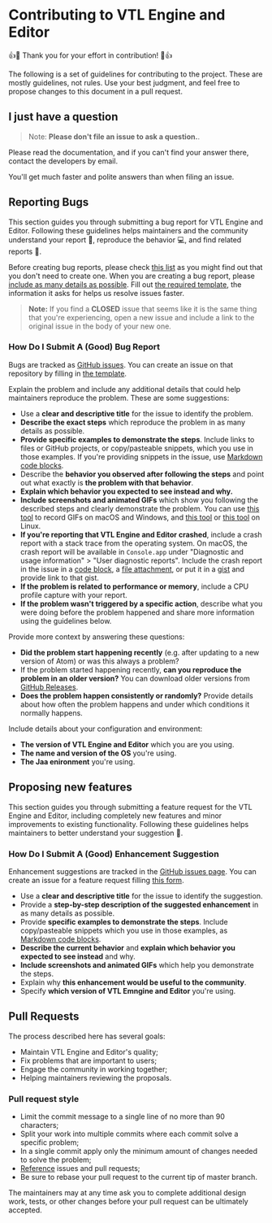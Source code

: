 # Contributing to VTL Engine and Editor

:+1::tada: Thank you for your effort in contribution! :tada::+1:

The following is a set of guidelines for contributing to the project.
These are mostly guidelines, not rules. Use your best judgment, and 
feel free to propose changes to this document in a pull request.

## I just have a question

> Note: **Please don't file an issue to ask a question.**.

Please read the documentation, and if you can't find your answer there, contact the developers by email.

You'll get much faster and polite answers than when filing an issue.

## Reporting Bugs

This section guides you through submitting a bug report for VTL Engine and Editor. 
Following these guidelines helps maintainers and the community understand your report :pencil:,
reproduce the behavior :computer:, and find related reports :mag_right:.

Before creating bug reports, please check [this list](#before-submitting-a-bug-report) as you might find out
that you don't need to create one. When you are creating a bug report, please
[include as many details as possible](#how-do-i-submit-a-good-bug-report).
Fill out [the required template](https://github.com/atom/.github/blob/master/.github/ISSUE_TEMPLATE/bug_report.md),
the information it asks for helps us resolve issues faster.

> **Note:** If you find a **CLOSED** issue that seems like it is the same thing that you're experiencing, 
> open a new issue and include a link to the original issue in the body of your new one.

### How Do I Submit A (Good) Bug Report

Bugs are tracked as [GitHub issues](https://guides.github.com/features/issues/). 
You can create an issue on that repository by filling in 
[the template](https://github.com/vpinna80/VTL/issues/new?assignees=&labels=bug&template=bug_report.md&title=).

Explain the problem and include any additional details that could help maintainers reproduce the problem.
These are some suggestions:

*  Use a **clear and descriptive title** for the issue to identify the problem.
*  **Describe the exact steps** which reproduce the problem in as many details as possible.
*  **Provide specific examples to demonstrate the steps**. Include links to files or GitHub projects, or copy/pasteable snippets, which you use in those examples. If you're providing snippets in the issue, use [Markdown code blocks](https://help.github.com/articles/markdown-basics/#multiple-lines).
*  Describe the **behavior you observed after following the steps** and point out what exactly is **the problem with that behavior**.
*  **Explain which behavior you expected to see instead and why.**
*  **Include screenshots and animated GIFs** which show you following the described steps and clearly demonstrate the problem. You can use [this tool](https://www.cockos.com/licecap/) to record GIFs on macOS and Windows, and [this tool](https://github.com/colinkeenan/silentcast) or [this tool](https://github.com/GNOME/byzanz) on Linux.
*  **If you're reporting that VTL Engine and Editor crashed**, include a crash report with a stack trace from the operating system. On macOS, the crash report will be available in `Console.app` under "Diagnostic and usage information" > "User diagnostic reports". Include the crash report in the issue in a [code block](https://help.github.com/articles/markdown-basics/#multiple-lines), a [file attachment](https://help.github.com/articles/file-attachments-on-issues-and-pull-requests/), or put it in a [gist](https://gist.github.com/) and provide link to that gist.
*  **If the problem is related to performance or memory**, include a CPU profile capture with your report.
*  **If the problem wasn't triggered by a specific action**, describe what you were doing before the problem happened and share more information using the guidelines below.

Provide more context by answering these questions:

*  **Did the problem start happening recently** (e.g. after updating to a new version of Atom) or was this always a problem?
*  If the problem started happening recently, **can you reproduce the problem in an older version?** You can download older versions from [GitHub Releases](https://github.com/vpinna80/VTL/releases).
*  **Does the problem happen consistently or randomly?** Provide details about how often the problem happens and under which conditions it normally happens.

Include details about your configuration and environment:

*  **The version of VTL Engine and Editor** which you are you using.
*  **The name and version of the OS** you're using.
*  **The Jaa enironment** you're using.

## Proposing new features

This section guides you through submitting a feature request for the VTL Engine and Editor, 
including completely new features and minor improvements to existing functionality. 
Following these guidelines helps maintainers to better understand your suggestion :pencil:.

### How Do I Submit A (Good) Enhancement Suggestion

Enhancement suggestions are tracked in the [GitHub issues page](https://github.com/vpinna80/VTL/issues?q=is%3Aopen+is%3Aissue+label%3Aenhancement).
You can create an issue for a feature request filling [this form](https://github.com/vpinna80/VTL/issues/new?assignees=&labels=&template=feature_request.md&title=).

*  Use a **clear and descriptive title** for the issue to identify the suggestion.
*  Provide a **step-by-step description of the suggested enhancement** in as many details as possible.
*  Provide **specific examples to demonstrate the steps**. Include copy/pasteable snippets which you use in those examples, as [Markdown code blocks](https://help.github.com/articles/markdown-basics/#multiple-lines).
*  **Describe the current behavior** and **explain which behavior you expected to see instead** and why.
*  **Include screenshots and animated GIFs** which help you demonstrate the steps.
*  Explain why **this enhancement would be useful to the community**.
*  Specify **which version of VTL Emngine and Editor** you're using.

## Pull Requests

The process described here has several goals:

*  Maintain VTL Engine and Editor's quality;
*  Fix problems that are important to users;
*  Engage the community in working together;
*  Helping maintainers reviewing the proposals.

### Pull request style

*  Limit the commit message to a single line of no more than 90 characters;
*  Split your work into multiple commits where each commit solve a specific problem;
*  In a single commit apply only the minimum amount of changes needed to solve the problem; 
*  [Reference](https://help.github.com/en/github/writing-on-github/autolinked-references-and-urls#issues-and-pull-requests) issues and pull requests;
*  Be sure to rebase your pull request to the current tip of master branch.

The maintainers may at any time ask you to complete additional design work, 
tests, or other changes before your pull request can be ultimately accepted.
